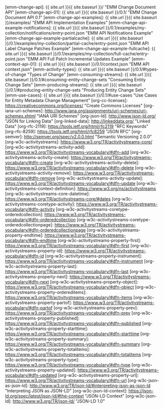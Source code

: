 

<!-- Keep two spaces at the top of this file -->
[emm-change-api]: {{ site.url }}{{ site.baseurl }}/ "EMM Change Document API"
[emm-change-api-01]: {{ site.url }}{{ site.baseurl }}/0.1/ "EMM Change Document API 0.1"
[emm-change-api-examples]: {{ site.url }}{{ site.baseurl }}/examples/ "EMM API Implementation Examples"
[emm-change-api-example-notifications]: {{ site.url }}{{ site.baseurl }}/0.1/examples/my-collection/notifications/entry-point.json "EMM API Notifications Example"
[emm-change-api-example-partialcache]: {{ site.url }}{{ site.baseurl }}/0.1/examples/my-collection/partial-cache/entry-point.json "EMM API Label Change Patches Example"
[emm-change-api-example-fullcache]: {{ site.url }}{{ site.baseurl }}/0.1/examples/my-collection/full-cache/entry-point.json "EMM API Full Patch Incremental Updates Example"
[emm-context-api-01]: {{ site.url }}{{ site.baseurl }}/0.1/context.json "EMM API context.json"
[emm-activity-types]: {{ site.url }}{{ site.baseurl }}/0.1/#types-of-change "Types of Change"
[emm-consuming-streams]: {{ site.url }}{{ site.baseurl }}/0.1/#consuming-entity-change-sets "Consuming Entity Change Sets"
[emm-producing-streams]: {{ site.url }}{{ site.baseurl }}/0.1/#producing-entity-change-sets "Producing Entity Change Sets"
[emm-use-cases]: {{ site.url }}{{ site.baseurl }}/0.1/#use-cases "Use Cases for Entity Metadata Change Management"
[org-cc-licenses]: https://creativecommons.org/licenses/ "Create Commons Licenses"
[org-iana-uri-schemes]: http://www.iana.org/assignments/uri-schemes/uri-schemes.xhtml "IANA URI Schemes"
[org-json-ld]: http://www.json-ld.org/ "JSON for Linking Data"
[org-linked-data]: http://linkeddata.org/ "Linked Data"
[org-rfc-2119]: https://tools.ietf.org/html/rfc2119 "RFC Keywords"
[org-rfc-8259]: https://tools.ietf.org/html/rfc8259 "JSON RFC"
[org-semver]: http://semver.org/spec/v2.0.0.html "Semantic Versioning 2.0.0"
[org-w3c-activitystreams]: https://www.w3.org/TR/activitystreams-core/
[org-w3c-activitystreams-activity-add]: https://www.w3.org/TR/activitystreams-vocabulary/#dfn-add
[org-w3c-activitystreams-activity-create]: https://www.w3.org/TR/activitystreams-vocabulary/#dfn-create
[org-w3c-activitystreams-activity-delete]: https://www.w3.org/TR/activitystreams-vocabulary/#dfn-delete
[org-w3c-activitystreams-activity-remove]: https://www.w3.org/TR/activitystreams-vocabulary/#dfn-remove
[org-w3c-activitystreams-activity-update]: https://www.w3.org/TR/activitystreams-vocabulary/#dfn-update
[org-w3c-activitystreams-context-definition]: https://www.w3.org/ns/activitystreams
[org-w3c-activitystreams-core-datetime]: https://www.w3.org/TR/activitystreams-core/#dates
[org-w3c-activitystreams-coretype-activity]: https://www.w3.org/TR/activitystreams-vocabulary/#dfn-activity
[org-w3c-activitystreams-coretype-orderedcollection]: https://www.w3.org/TR/activitystreams-vocabulary/#dfn-orderedcollection
[org-w3c-activitystreams-coretype-orderedcollectionpage]: https://www.w3.org/TR/activitystreams-vocabulary/#dfn-orderedcollectionpage
[org-w3c-activitystreams-property-endtime]: https://www.w3.org/TR/activitystreams-vocabulary/#dfn-endtime
[org-w3c-activitystreams-property-first]: https://www.w3.org/TR/activitystreams-vocabulary/#dfn-first
[org-w3c-activitystreams-property-id]: https://www.w3.org/TR/activitystreams-vocabulary/#dfn-id
[org-w3c-activitystreams-property-instrument]: https://www.w3.org/TR/activitystreams-vocabulary/#dfn-instrument
[org-w3c-activitystreams-property-last]: https://www.w3.org/TR/activitystreams-vocabulary/#dfn-last
[org-w3c-activitystreams-property-next]: https://www.w3.org/TR/activitystreams-vocabulary/#dfn-next
[org-w3c-activitystreams-property-object]: https://www.w3.org/TR/activitystreams-vocabulary/#dfn-object
[org-w3c-activitystreams-property-ordereditems]: https://www.w3.org/TR/activitystreams-vocabulary/#dfn-items
[org-w3c-activitystreams-property-partof]: https://www.w3.org/TR/activitystreams-vocabulary/#dfn-partof
[org-w3c-activitystreams-property-prev]: https://www.w3.org/TR/activitystreams-vocabulary/#dfn-prev
[org-w3c-activitystreams-property-published]: https://www.w3.org/TR/activitystreams-vocabulary/#dfn-published
[org-w3c-activitystreams-property-starttime]: https://www.w3.org/TR/activitystreams-vocabulary/#dfn-starttime
[org-w3c-activitystreams-property-summary]: https://www.w3.org/TR/activitystreams-vocabulary/#dfn-summary
[org-w3c-activitystreams-property-totalitems]: https://www.w3.org/TR/activitystreams-vocabulary/#dfn-totalitems
[org-w3c-activitystreams-property-type]: https://www.w3.org/TR/activitystreams-vocabulary/#dfn-type
[org-w3c-activitystreams-property-updated]: https://www.w3.org/TR/activitystreams-vocabulary/#dfn-updated
[org-w3c-activitystreams-property-url]: https://www.w3.org/TR/activitystreams-vocabulary/#dfn-url
[org-w3c-json-as-json-ld]: http://www.w3.org/TR/json-ld/#interpreting-json-as-json-ld "Interpreting JSON as JSON-LD"
[org-w3c-json-ld-context]: https://json-ld.org/spec/latest/json-ld/#the-context "JSON-LD Context"
[org-w3c-json-ld]: http://www.w3.org/TR/json-ld/ "JSON-LD 1.0"
